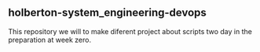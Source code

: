 ## holberton-system_engineering-devops
This repository we will to make diferent project about scripts two day in the preparation at week zero.